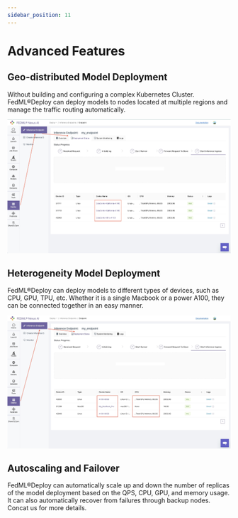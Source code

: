 ```yaml
---
sidebar_position: 11
---
```


# Advanced Features
## Geo-distributed Model Deployment
Without building and configuring a complex Kubernetes Cluster. FedML®Deploy can deploy models to nodes located
at multiple regions and manage the traffic routing automatically. 

![GeoDistributed.jpg](pics/GeoDistributed.jpg)

## Heterogeneity Model Deployment
FedML®Deploy can deploy models to different types of devices, such as CPU, GPU, TPU, etc. Whether it is a single
Macbook or a power A100, they can be connected together in an easy manner.


![Heterogeneity.jpg](pics/Heterogeneity.jpg)

## Autoscaling and Failover
FedML®Deploy can automatically scale up and down the number of replicas of the model deployment based on the QPS,
CPU, GPU, and memory usage. It can also automatically recover from failures through backup nodes. Concat us for more details.
